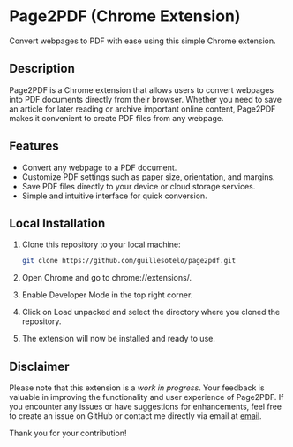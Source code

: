 # Page2PDF (Chrome Extension)

Convert webpages to PDF with ease using this simple Chrome extension.

## Description

Page2PDF is a Chrome extension that allows users to convert webpages into PDF documents directly from their browser. Whether you need to save an article for later reading or archive important online content, Page2PDF makes it convenient to create PDF files from any webpage.

## Features

- Convert any webpage to a PDF document.
- Customize PDF settings such as paper size, orientation, and margins.
- Save PDF files directly to your device or cloud storage services.
- Simple and intuitive interface for quick conversion.

## Local Installation

1. Clone this repository to your local machine:

   ```bash
   git clone https://github.com/guillesotelo/page2pdf.git

2. Open Chrome and go to chrome://extensions/.
3. Enable Developer Mode in the top right corner.
4. Click on Load unpacked and select the directory where you cloned the repository.
5. The extension will now be installed and ready to use.

## Disclaimer

Please note that this extension is a *work in progress*. Your feedback is valuable in improving the functionality and user experience of Page2PDF. If you encounter any issues or have suggestions for enhancements, feel free to create an issue on GitHub or contact me directly via email at [email](mailto:guille.sotelo.cloud@gmail.com).

Thank you for your contribution!
